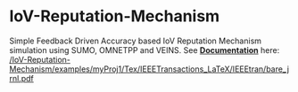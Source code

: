 # IoV-Reputation-Mechanism
Simple Feedback Driven Accuracy based IoV Reputation Mechanism simulation using SUMO, OMNETPP and VEINS.
See [**Documentation**](/IoV-Reputation-Mechanism/examples/myProj1/Tex/IEEETransactions_LaTeX/IEEEtran/bare_jrnl.pdf) here: [/IoV-Reputation-Mechanism/examples/myProj1/Tex/IEEETransactions_LaTeX/IEEEtran/bare_jrnl.pdf](/IoV-Reputation-Mechanism/examples/myProj1/Tex/IEEETransactions_LaTeX/IEEEtran/bare_jrnl.pdf)
